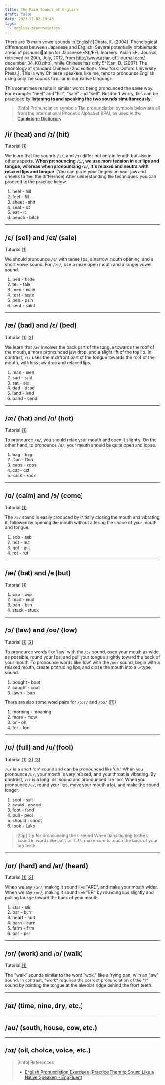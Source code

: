 ```yaml
---
title: The Main Sounds of English
draft: false
date: 2023-11-02 19:43
tags:
  - english-pronunciation
---
```


There are 15 main vowel sounds in English^[Ohata, K. (2004). Phonological differences between Japanese and English: Several potentially problematic areas of pronunciation for Japanese ESL/EFL learners. Asian EFL Journal, retrieved on 20th, July, 2012, from http://www.asian-efl-journal.com/ december_04_KO.php], while Chinese has only 5^[San, D. (2007). The phonology of standard Chinese (2nd edition). New York: Oxford University Press.]. This is why Chinese speakers, like me, tend to pronounce English using only the sounds familiar in our native language.

This sometimes results in similar words being pronounced the same way. For example: "heel" and "hill", "sale" and "sell". But don't worry, this can be practiced by **listening to and speaking the two sounds simultaneously**.

> [!info] Pronunciation symbols
> The pronunciation symbols below are all from the International Phonetic Alphabet (IPA), as used in the [Cambridge Dictionary](https://dictionary.cambridge.org/help/phonetics.html).


## /i/ (heat) and /ɪ/ (hit) 
Tutorial [\[1\]](https://www.youtube.com/watch?v=3dasuQ9u8i0)

We learn that the sounds `/i/`, and `/ɪ/` differ not only in length but also in other aspects. **When pronouncing `/i/`, we use more tension in our lips and tongue, whereas when pronouncing `/ɪ/`, it's relaxed and neutral with relaxed lips and tongue.** (You can place your fingers on your jaw and cheeks to feel the difference) After understanding the techniques, you can proceed to the practice below.
1. heel - hill
2. feel - fill
6. sheet - shit
3. seat - sit
4. eat - it
5. beach - bitch
---
## /ɛ/ (sell) and /eɪ/ (sale) 
Tutorial [\[1\]](https://www.youtube.com/watch?v=SqN3kGMLwio)

We should pronounce `/ɛ/` with tense lips, a narrow mouth opening, and a short vowel sound. For `/eɪ/`, use a more open mouth and a longer vowel sound.
1. bed - bade
2. tell - tale
3. men - main
4. test - taste
5. pen - pain
6. sent - saint
---
## /æ/ (bad) and /ɛ/ (bed) 
Tutorial [\[1\]](https://www.youtube.com/watch?v=UM9gPzKs1Hg)   [\[2\]](https://www.youtube.com/watch?v=CNL5BmWQGiI)

We learn that `/æ/` involves the back part of the tongue towards the roof of the mouth, a more pronounced jaw drop, and a slight lift of the top lip. In contrast, `/ɛ/` uses the mid/front part of the tongue towards the roof of the mouth, with less jaw drop and relaxed lips.
1. man - men
2. sad - said
3. sat - set
4. dad - dead
5. land - lend
6. band - bend
---
## /æ/ (hat) and /ɑ/ (hot) 
Tutorial [\[1\]](https://www.youtube.com/watch?v=SMJrIzjnmDM)

To pronounce `/æ/`, you should relax your mouth and open it slightly. On the other hand, to pronounce `/ɑ/`, your mouth should be quite open and loose.
1. bag - bog
2. Dan - Don
3. caps - cops
4. cat - cot
5. sack - sock
---
## /ɑ/ (calm) and /ɘ/ (come) 
Tutorial [\[1\]](https://www.youtube.com/watch?v=f_7GJ34UYVE)

The `/ə/` sound is easily produced by initially closing the mouth and vibrating it, followed by opening the mouth without altering the shape of your mouth and tongue.
1. sob - sub
2. hot - hut
3. got - gut
4. rot - rut
---
## **/æ/ (bat) and /ɘ (but)** 
Tutorial [\[1\]](https://www.youtube.com/watch?v=RtbewuEu9E4)
1. cap - cup
2. mad - mud
3. ban - bun
4. stack - stuck
---
## /ɔ/ (law) and /oʊ/ (low) 
Tutorial [\[1\]](https://www.youtube.com/watch?v=RRfAnwR1JaI) [\[2\]](https://clearpronunciation.com/law-low)

To pronounce words like 'law' with the `/ɔ/` sound, open your mouth as wide as possible, round your lips, and pull your tongue slightly toward the back of your mouth. To pronounce words like 'low' with the `/oʊ/` sound, begin with a relaxed mouth, create protruding lips, and close the mouth into a u-type sound.
1. bought - boat
2. caught - coat
3. lawn - loan

There are also some word pairs for `/ɔːr/` and `/oʊ/` ([\[1\]](https://www.youtube.com/watch?v=ntv-3fAlbyE))
1. morning - moaning
2. more - mow
3. or - oh
4. for - foe

---
## /ʊ/ (full) and /u/ (fool)
Tutorial [\[1\]](https://www.youtube.com/watch?v=21b69Q-9S6c) [\[2\]](https://www.youtube.com/watch?v=55PmcYbDKZs) [\[3\]](https://www.youtube.com/watch?v=5Qms8b6vKBs)

`/ʊ/` is a short 'oo' sound and can be pronounced like 'uh.' When you pronounce `/ʊ/`, your mouth is very relaxed, and your throat is vibrating. By contrast, `/u/` is a long 'oo' sound and pronounced like 'oo'. When you pronounce `/u/`, round your lips, move your mouth a lot, and make the sound longer.
1. soot - suit
2. could - cooed
3. foot - food
4. pull - pool
5. should - shoot
6. look - Luke

> [!tip] Tip for pronouncing the `L` sound
>  When transitioning to the `L` sound in words like `pull` or `full`, make sure to touch the back of your top teeth.

---
## /ɑr/ (hard) and /ɘr/ (heard)
Tutorial [\[1\]](https://www.youtube.com/watch?v=yH-EhIv4VbQ)  [\[2\]](https://www.youtube.com/watch?v=eMIML04NMMA)

When we say `/ɑr/`, making it sound like "ARE", and make your mouth wider. When we say `/ɘr/`, making it sound like "ER" by rounding lips slightly and pulling tounge toward the back of your mouth.
1. star - stir
2. bar - burr
3. heart - hurt
4. barn - burn
5. farm - firm
6. par - per

---
## /ɘr/ (work) and /ɔ/ (walk)
Tutorial [\[1\]](https://www.youtube.com/watch?v=E1W47j-zGw4)

The "walk" sounds similar to the word "wok," like a frying pan, with an "aw" sound. In contrast, "work" requires the correct pronunciation of the "r" sound by pointing the tongue at the alveolar ridge behind the front teeth.

---
## /aɪ/ (time, nine, dry, etc.)


---

## /aʊ/ (south, house, cow, etc.)


---

## /ɔɪ/ (oil, choice, voice, etc.)




> [!info] References
> - [English Pronunciation Exercises (Practice Them to Sound Like a Native Speaker) - EngFluent](https://engfluent.com/english-pronunciation-exercises)
